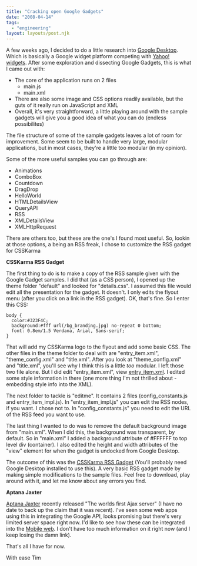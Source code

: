 ```yaml
---
title: "Cracking open Google Gadgets"
date: "2008-04-14"
tags:
  - "engineering"
layout: layouts/post.njk
---
```


A few weeks ago, I decided to do a little research into [Google Desktop](http://www.google.com/ig/directory?synd=open). Which is basically a Google widget platform competing with [Yahoo! widgets](http://widgets.yahoo.com/). After some exploration and dissecting Google Gadgets, this is what I came out with:

- The core of the application runs on 2 files
    - main.js
    - main.xml
- There are also some image and CSS options readily available, but the guts of it really run on JavaScript and XML
- Overall, it's very straightforward, a little playing around with the sample gadgets will give you a good idea of what you can do (endless possibilites)

The file structure of some of the sample gadgets leaves a lot of room for improvement. Some seem to be built to handle very large, modular applications, but in most cases, they're a little too modular (in my opinion).

Some of the more useful samples you can go through are:

- Animations
- ComboBox
- Countdown
- DragDrop
- HelloWorld
- HTMLDetailsView
- QueryAPI
- RSS
- XMLDetailsView
- XMLHttpRequest

There are others too, but these are the one's I found most useful. So, lookin at those options, a being an RSS freak, I chose to customize the RSS gadget for CSSKarma

**CSSKarma RSS Gadget**

The first thing to do is to make a copy of the RSS sample given with the Google Gadget samples. I did that (as a CSS person), I opened up the theme folder "default" and looked for "details.css". I assumed this file would edit all the presentation for the gadget. It doesn't. I only edits the flyout menu (after you click on a link in the RSS gadget). OK, that's fine. So I enter this CSS:

```
body {
  color:#323F4C;
  background:#fff url(/bg_branding.jpg) no-repeat 0 bottom;
  font: 0.8em/1.5 Verdana, Arial, Sans-serif;
}
```

That will add my CSSKarma logo to the flyout and add some basic CSS. The other files in the theme folder to deal with are "entry\_item.xml", "theme\_config.xml" and "title.xml". After you look at "theme\_config.xml" and "title.xml", you'll see why I think this is a little _too_ modular. I left those two file alone. But I did edit "entry\_item.xml", view [entry\_item.xml](http://www.example.com/gadgets/rss/entry_item.xml). I edited some style information in there (one more thing I'm not thrilled about - embedding style info into the XML).

The next folder to tackle is "editme". It contains 2 files (config\_constants.js and entry\_item\_impl.js). In "entry\_item\_impl.js" you can edit the RSS nodes, if you want. I chose not to. In "config\_constants.js" you need to edit the URL of the RSS feed you want to use.

The last thing I wanted to do was to remove the default background image from "main.xml". When I did this, the background was transparent, by default. So in "main.xml" I added a background attribute of #FFFFFF to top level div (container). I also edited the height and width attributes of the "view" element for when the gadget is undocked from Google Desktop.

The outcome of this was the [CSSKarma RSS Gadget](/gadgets/rss/csskarma_rss.gg) (You'll probably need Google Desktop installed to use this). A very basic RSS gadget made by making simple modifications to the sample files. Feel free to download, play around with it, and let me know about any errors you find.

**Aptana Jaxter**

[Aptana Jaxter](http://www.aptana.com/) recently released "The worlds first Ajax server" (I have no date to back up the claim that it was recent). I've seen some web apps using this in integrating the Google API, looks promising but there's very limited server space right now. I'd like to see how these can be integrated into the [Mobile web](http://code.google.com/apis/gears/mobile.html "http://code.google.com/apis/gears/mobile.html"). I don't have too much information on it right now (and I keep losing the damn link).

That's all I have for now.

With ease
Tim

